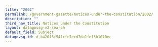 ```yaml
---
title: "2002"
permalink: /government-gazette/notices-under-the-constitution/2002/
description: ""
third_nav_title: Notices under the Constitution
layout: datagovsg-v2-search
default_field: Subject
datagovsg-id: d_b42013f541cfc7ecd7da1fe13b1010ec
---
```


